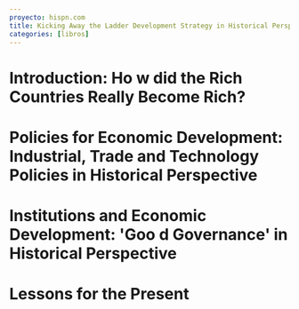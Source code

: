 ```yaml
---
proyecto: hispn.com
title: Kicking Away the Ladder Development Strategy in Historical Perspective
categories: [libros]
---
```


<!--more-->

# Introduction: Ho w did the Rich Countries Really Become Rich?
# Policies for Economic Development: Industrial, Trade and Technology Policies in Historical Perspective
# Institutions and Economic Development: 'Goo d Governance' in Historical Perspective 
# Lessons for the Present